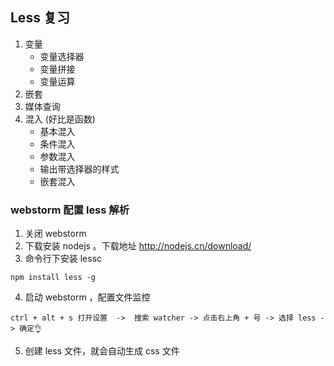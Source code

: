 ## Less 复习

1. 变量
   - 变量选择器
   - 变量拼接
   - 变量运算
2. 嵌套
3. 媒体查询
4. 混入 (好比是函数)
   - 基本混入
   - 条件混入
   - 参数混入
   - 输出带选择器的样式
   - 嵌套混入

### webstorm 配置 less 解析

1. 关闭 webstorm 
2. 下载安装 nodejs 。下载地址 http://nodejs.cn/download/
3. 命令行下安装 lessc

```shell
npm install less -g
```

4. 启动 webstorm ，配置文件监控

```
ctrl + alt + s 打开设置  ->  搜索 watcher -> 点击右上角 + 号 -> 选择 less -> 确定👌
```

5. 创建 less 文件，就会自动生成 css 文件